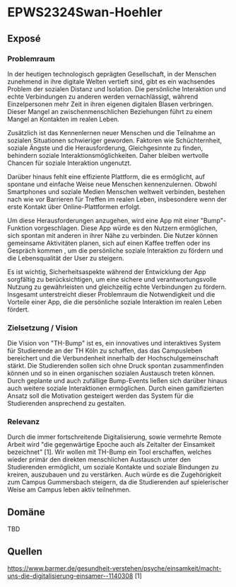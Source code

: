 # EPWS2324Swan-Hoehler

## Exposé

### Problemraum

In der heutigen technologisch geprägten Gesellschaft, in der Menschen zunehmend in ihre digitale Welten vertieft sind, gibt es ein wachsendes Problem der sozialen Distanz und Isolation. Die persönliche Interaktion und echte Verbindungen zu anderen werden vernachlässigt, während Einzelpersonen mehr Zeit in ihren eigenen digitalen Blasen verbringen. Dieser Mangel an zwischenmenschlichen Beziehungen führt zu einem Mangel an Kontakten im realen Leben.

Zusätzlich ist das Kennenlernen neuer Menschen und die Teilnahme an sozialen Situationen schwieriger geworden. Faktoren wie Schüchternheit, soziale Ängste und die Herausforderung, Gleichgesinnte zu finden, behindern soziale Interaktionsmöglichkeiten. Daher bleiben wertvolle Chancen für soziale Interaktion ungenutzt.

Darüber hinaus fehlt eine effiziente Plattform, die es ermöglicht, auf spontane und einfache Weise neue Menschen kennenzulernen. Obwohl Smartphones und soziale Medien Menschen weltweit verbinden, bestehen nach wie vor Barrieren für Treffen im realen Leben, insbesondere wenn der erste Kontakt über Online-Plattformen erfolgt.

Um diese Herausforderungen anzugehen, wird eine App mit einer "Bump"-Funktion vorgeschlagen. Diese App würde es den Nutzern ermöglichen, sich spontan mit anderen in ihrer Nähe zu verbinden. Die Nutzer können gemeinsame Aktivitäten planen, sich auf einen Kaffee treffen oder ins Gespräch kommen , um die persönliche soziale Interaktion zu fördern und die Lebensqualität der User zu steigern.

Es ist wichtig, Sicherheitsaspekte während der Entwicklung der App sorgfältig zu berücksichtigen, um eine sichere und verantwortungsvolle Nutzung zu gewährleisten und gleichzeitig echte Verbindungen zu fördern. Insgesamt unterstreicht dieser Problemraum die Notwendigkeit und die Vorteile einer App, die die persönliche soziale Interaktion im realen Leben fördert.



### Zielsetzung / Vision

Die Vision von "TH-Bump" ist es, ein innovatives und interaktives System für Studierende an der TH Köln zu schaffen, das das Campusleben bereichert und die Verbundenheit innerhalb der Hochschulgemeinschaft stärkt. Die Studierenden sollen sich ohne Druck spontan zusammenfinden können und so in einen organischen sozialen Austausch treten können. Durch geplante und auch zufällige Bump-Events ließen sich darüber hinaus auch weitere soziale Interaktionen ermöglichen. Durch einen gamifizierten Ansatz soll die Motivation gesteigert werden das System für die Studierenden ansprechend zu gestalten.

### Relevanz

Durch die immer fortschreitende Digitalisierung, sowie vermehrte Remote Arbeit wird "die gegenwärtige Epoche auch als Zeitalter der Einsamkeit bezeichnet" [1]. Wir wollen mit TH-Bump ein Tool erschaffen, welches wieder primär den direkten menschlichen Austausch unter den Studierenden ermöglicht, um soziale Kontakte und soziale Bindungen zu kreiren, auszubauen und zu verstärken. Auch würde es die Zugehörigkeit zum Campus Gummersbach steigern, da die Studierenden auf spielerischer Weise am Campus leben aktiv teilnehmen.

## Domäne

TBD

## Quellen

https://www.barmer.de/gesundheit-verstehen/psyche/einsamkeit/macht-uns-die-digitalisierung-einsamer--1140308 [1]
